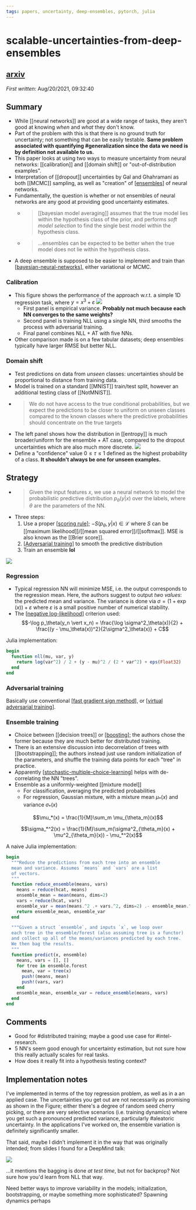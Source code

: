 ```yaml
---
tags: papers, uncertainty, deep-ensembles, pytorch, julia
---
```


# scalable-uncertainties-from-deep-ensembles

## [arxiv](https://arxiv.org/abs/1612.01474v3)

*First written*: Aug/20/2021, 09:32:40

## Summary

- While [[neural networks]] are good at a wide range of tasks, they aren't good at knowing *when* and *what* they don't know.
- Part of the problem with this is that there is no ground truth for uncertainty; not something that can be easily testable. **Same problem associated with quantifying #generalization since the data we need is by definition not available to us.**
- This paper looks at using two ways to measure uncertainty from neural networks: [[calibration]] and [[domain shift]] or "out-of-distribution examples".
- Interpretation of [[dropout]] uncertainties by Gal and Ghahramani as both [[MCMC]] sampling, as well as "creation" of [[ensembles]] of neural networks.
- Fundamentally, the question is whether or not ensembles of neural networks are any good at providing good uncertainty estimates.
  - > [[bayesian model averaging]] assumes that the true model lies within the hypothesis class of the prior, and performs *soft model selection* to find the single best model within the hypothesis class.
  - > ...ensembles can be expected to be better when the true model does not lie within the hypothesis class.
- A deep ensemble is supposed to be easier to implement and train than [[bayesian-neural-networks]], either variational or MCMC.

### Calibration

- This figure shows the performance of the approach w.r.t. a simple 1D regression task, where $y = x^3 + \varepsilon$ ![](attachments/2021-08-20-10-38-27.png)
  - First panel is empirical variance. **Probably not much because each NN converges to the same weights?**
  - Second panel is training NLL using a single NN, third smooths the process with adversarial training.
  - Final panel combines NLL + AT with five NNs.
- Other comparison made is on a few tabular datasets; deep ensembles typically have larger RMSE but better NLL.

### Domain shift

- Test predictions on data from _unseen_ classes: uncertainties should be proportional to distance from training data.
- Model is trained on a standard [[MNIST]] train/test split, however an additional testing class of [[NotMNIST]].
- >  We do not have access to the true conditional probabilities, but we expect the predictions to be closer to uniform on unseen classes compared to the known classes where the predictive probabilities should concentrate on the true targets
- The left panel shows how the distribution in [[entropy]] is much broader/uniform for the ensemble + AT case, compared to the dropout uncertainties which are also much more discrete. ![](attachments/2021-08-20-11-14-39.png)
- Define a "confidence" value $0 \leq \tau \leq 1$ defined as the highest probability of a class. **It shouldn't always be one for unseen examples.** 

## Strategy

- > Given the input features $x$, we use a neural network to model the probabilistic predictive distribution $p_\theta(y \vert x)$ over the labels, where $\theta$ are the parameters of the NN.
- Three steps:
  1. Use a proper [[scoring rule]]; $-S(p_\theta, y \vert x) \in \mathcal{L}$ where $S$ can be [[maximum likelihood]]/[[mean squared error]]/[[softmax]]. MSE is also known as the [[Brier score]].
  2. [[Adversarial training]] to smooth the predictive distribution
  3. Train an ensemble **lol**

![](attachments/2021-08-20-10-33-20.png)

### Regression

- Typical regression NN will minimize MSE, i.e. the output corresponds to the regression mean. Here, the authors suggest to output *two values*: the predicted mean and variance. The variance is done via $\sigma = (1 + \exp(x)) + \varepsilon$ where $\varepsilon$ is a small positive number of numerical stability.
- The [[negative log-likelihood]] criterion used:
$$-\log p_\theta(y_n \vert x_n) = \frac{\log \sigma^2_\theta(x)}{2} + \frac{(y - \mu_\theta(x))^2}{2\sigma^2_\theta(x)} + C$$

Julia implementation:

```julia
begin
  function nll(mu, var, y)
    return log(var^2) / 2 + (y - mu)^2 / (2 * var^2) + eps(Float32)
  end
end
```

### Adversarial training

Basically use conventional [[fast gradient sign method]], or [[virtual adversarial training]].

### Ensemble training

- Choice between [[decision trees]] or [[boosting]]; the authors chose the former because they are much better for distributed training.
- There is an extensive discussion into decorrelation of trees with [[bootstrapping]]; the authors instead just use random initialization of the parameters, and shuffle the training data points for each "tree" in practice.
- Apparently [[stochastic-multiple-choice-learning]] helps with de-correlating the NN "trees".
- Ensemble as a uniformly-weighted [[mixture model]]
  - For classification, averaging the predicted probabilities
  - For regression, Gaussian mixture, with a mixture mean $\mu_*(x)$ and variance $\sigma_*(x)$

$$\mu_*(x) = \frac{1}{M}\sum_m \mu_{\theta_m}(x)$$

$$\sigma_*^2(x) = \frac{1}{M}\sum_m(\sigma^2_{\theta_m}(x) + \mu^2_{\theta_m}(x)) - \mu_*^2(x)$$

A naive Julia implementation:

```julia
begin
  """Reduce the predictions from each tree into an ensemble
  mean and variance. Assumes `means` and `vars` are a list
  of vectors.
  """
  function reduce_ensemble(means, vars)
    means = reduce(hcat, means)
    ensemble_mean = mean(means, dims=2)
    vars = reduce(hcat, vars)
    ensemble_var = mean(means.^2 .+ vars.^2, dims=2) .- ensemble_mean.^2
    return ensemble_mean, ensemble_var
  end

  """Given a struct `ensemble`, and inputs `x`, we loop over
  each tree in the ensemble/forest (also assuming tree is a functor)
  and collect up all of the means/variances predicted by each tree.
  We then bag the results.
  """
  function predict(x, ensemble)
    means, vars = [], []
    for tree in ensemble.forest
      mean, var = tree(x)
      push!(means, mean)
      push!(vars, var)
    end
    ensemble_mean, ensemble_var = reduce_ensemble(means, vars)
  end
end
```

## Comments

- Good for #distributed training; maybe a good use case for #intel-research.
- 5 NN's seem good enough for uncertainty estimation, but not sure how this really actually scales for real tasks.
- How does it really fit into a hypothesis testing context?

## Implementation notes

I've implemented in terms of the toy regression problem, as well as in a an applied case. The uncertainties you get out are not necessarily as promising as shown in the Figure; either there's a degree of random seed cherry picking, or there are very selective scenarios (i.e. training dynamics) where you get such a pronounced predicted variance, particularly #aleatoric uncertainty. In the applications I've worked on, the ensemble variation is definitely significantly smaller.

That said, maybe I didn't implement it in the way that was originally intended; from slides I found for a DeepMind talk:

![](2021-11-02-11-55-54.png)

...it mentions the bagging is done _at test time_, but not for backprop? Not sure how you'd learn from NLL that way.

Need better ways to improve variability in the models; initialization, bootstrapping, or maybe something more sophisticated? Spawning dynamics perhaps

[//begin]: # "Autogenerated link references for markdown compatibility"
[ensembles]: ensembles "ensembles"
[bayesian-neural-networks]: bayesian-neural-networks "bayesian-neural-networks"
[scoring rule]: <scoring rule> "scoring rule"
[Adversarial training]: <Adversarial training> "Adversarial training"
[negative log-likelihood]: <negative log-likelihood> "negative log-likelihood"
[fast gradient sign method]: <fast gradient sign method> "fast gradient sign method"
[virtual adversarial training]: <virtual adversarial training> "virtual adversarial training"
[boosting]: boosting "boosting"
[stochastic-multiple-choice-learning]: stochastic-multiple-choice-learning "stochastic-multiple-choice-learning"
[//end]: # "Autogenerated link references"